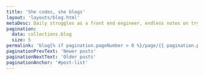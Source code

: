 ```yaml
---
title: 'She codes, she blogs'
layout: 'layouts/blog.html'
metaDesc: Daily struggles as a front end engineer, endless notes on trying to keep up with tech and the occasional soapbox rant.
pagination:
  data: collections.blog
  size: 5
permalink: 'blog{% if pagination.pageNumber > 0 %}/page/{{ pagination.pageNumber }}{% endif %}/index.html'
paginationPrevText: 'Newer posts'
paginationNextText: 'Older posts'
paginationAnchor: '#post-list'
---
```


